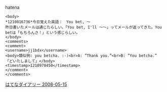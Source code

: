 
hatena

```
<body>
*1210816736*今日覚えた英語：　You bet, ～
昨日書いたメールは通じたらしい。「You bet, I'll ～～」ってメールが返ってきた。You betは「もちろんさ！」という感じらしい。
</body>
<comments>
<comment>
<username>jj1bdx</username>
<body>類似例: you betcha. :-)<br>A: ”Thank you.”<br>B: ”You betcha.” 「どいたしまして」</body>
<timestamp>1210970450</timestamp>
</comment>
</comments>
```


[はてなダイアリー 2008-05-15](https://nishiohirokazu.hatenadiary.org/archive/2008/05/15)